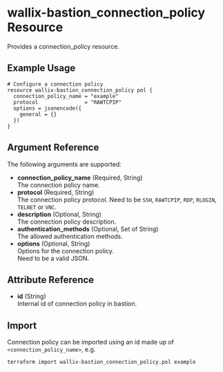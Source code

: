 # wallix-bastion_connection_policy Resource

Provides a connection_policy resource.

## Example Usage

```hcl
# Configure a connection policy
resource wallix-bastion_connection_policy pol {
  connection_policy_name = "example"
  protocol               = "RAWTCPIP"
  options = jsonencode({
    general = {}
  })
}
```

## Argument Reference

The following arguments are supported:

- **connection_policy_name** (Required, String)  
  The connection policy name.
- **protocol** (Required, String)  
  The connection policy protocol.
  Need to be `SSH`, `RAWTCPIP`, `RDP`, `RLOGIN`, `TELNET` or `VNC`.
- **description** (Optional, String)  
  The connection policy description.
- **authentication_methods** (Optional, Set of String)  
  The allowed authentication methods.
- **options** (Optional, String)  
  Options for the connection policy.  
  Need to be a valid JSON.

## Attribute Reference

- **id** (String)  
  Internal id of connection policy in bastion.

## Import

Connection policy can be imported using an id made up of `<connection_policy_name>`, e.g.

```shell
terraform import wallix-bastion_connection_policy.pol example
```
